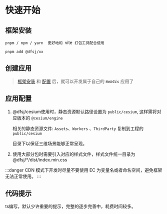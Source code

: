 # 快速开始
## 框架安装

`pnpm / npm / yarn  更好地和 `vite` 打包工具配合使用`
```shell
pnpm add @dfsj/xx
```
## 创建应用

> [框架安装](#框架安装) 和 [配置](#应用配置) 后，就可以开发属于自己的 **_`WebGis`_** 应用了

## 应用配置

1. @dfsj/cesium使用时，静态资源默认路径设置为 `public/cesium`, 这样需将对应版本的 `@cesium/engine`

   相关的静态资源文件: `Assets`、`Workers` 、`ThirdParty` 复制到工程的 `public/cesium`

   目录下以保证三维场景能够正常呈现。 

2. 使用大部分包时需要引入对应的样式文件，样式文件统一目录为@dfsj/*/dist/index.min.css

:::danger
CDN 模式下开发时尽量不要使用 EC 为变量名或者命名空间，避免框架无法正常使用。
:::

## 代码提示

ts编写，默认少许重要的提示，完整的逐步完善中，耗费时间较多。

